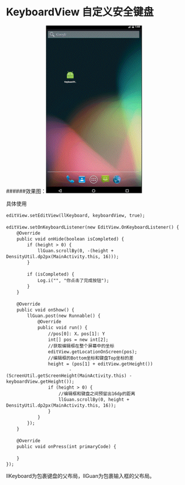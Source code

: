 # KeyboardView 自定义安全键盘
######效果图：![keyboardView](https://github.com/GitPhoenix/KeyboardView/blob/master/art/keyboardView.gif)

具体使用
```
editView.setEditView(llKeyboard, keyboardView, true);

editView.setOnKeyboardListener(new EditView.OnKeyboardListener() {
	@Override
	public void onHide(boolean isCompleted) {
		if (height > 0) {
			llGuan.scrollBy(0, -(height + DensityUtil.dp2px(MainActivity.this, 16)));
		}

		if (isCompleted) {
			Log.i("", "你点击了完成按钮");
		}
	}

	@Override
	public void onShow() {
		llGuan.post(new Runnable() {
			@Override
			public void run() {
				//pos[0]: X，pos[1]: Y
				int[] pos = new int[2];
				//获取编辑框在整个屏幕中的坐标
				editView.getLocationOnScreen(pos);
				//编辑框的Bottom坐标和键盘Top坐标的差
				height = (pos[1] + editView.getHeight())
						- (ScreenUtil.getScreenHeight(MainActivity.this) - keyboardView.getHeight());
				if (height > 0) {
					//编辑框和键盘之间预留出16dp的距离
					llGuan.scrollBy(0, height + DensityUtil.dp2px(MainActivity.this, 16));
				}
			}
		});
	}

	@Override
	public void onPress(int primaryCode) {

	}
});
```
llKeyboard为包裹键盘的父布局，llGuan为包裹输入框的父布局。
